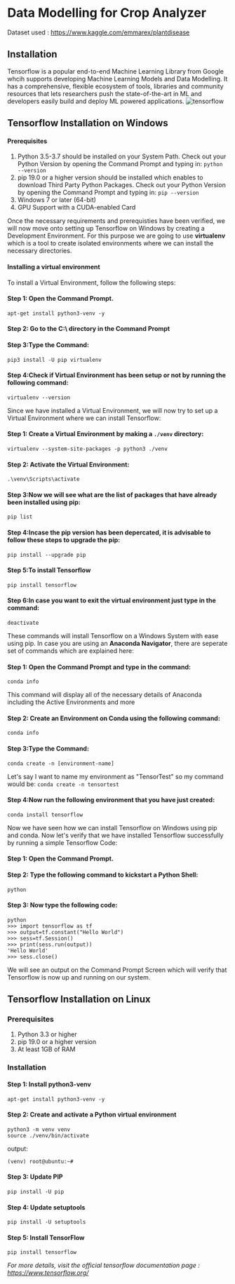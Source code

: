 # <strong>Data Modelling for Crop Analyzer</strong>
Dataset used : https://www.kaggle.com/emmarex/plantdisease

## Installation
Tensorflow is a popular end-to-end Machine Learning Library from Google whcih supports developing Machine Learning Models and Data Modelling. It has a comprehensive, flexible ecosystem of tools, libraries and community resources that lets researchers push the state-of-the-art in ML and developers easily build and deploy ML powered applications.
![tensorflow](https://user-images.githubusercontent.com/43414928/76705997-45680400-670a-11ea-8493-7acc393ebcb8.png)



## <strong>Tensorflow Installation on Windows</strong>

#### <b>Prerequisites</b>
1. Python 3.5-3.7 should be installed on your System Path. Check out your Python Version by opening the Command Prompt and typing in:     ```python --version```
2. pip 19.0 or a higher version should be installed which enables to download Third Party Python Packages. Check out your Python Version by opening the Command Prompt and typing in:
    ```pip --version```
3. Windows 7 or later (64-bit)
4. GPU Support with a CUDA-enabled Card

Once the necessary requirements and prerequisties have been verified, we will now move onto setting up Tensorflow on Windows by creating a Development Environment. For this purpose we are going to use **virtualenv** which is a tool to create isolated environments where we can install the necessary directories.

#### Installing a virtual environment
To install a Virtual Environment, follow the following steps: 
#### <b>Step 1: Open the Command Prompt.</b>
```
apt-get install python3-venv -y
```
#### <b>Step 2: Go to the C:\ directory in the Command Prompt</b>
#### <b>Step 3:Type the Command:</b>
```
pip3 install -U pip virtualenv
```
#### <b>Step 4:Check if Virtual Environment has been setup or not by running the following command:</b>
```
virtualenv --version
```

Since we have installed a Virtual Environment, we will now try to set up a Virtual Environment where we can install Tensorflow: 
#### <b>Step 1: Create a Virtual Environment by making a ```./venv``` directory:</b>
```
virtualenv --system-site-packages -p python3 ./venv
```
#### <b>Step 2: Activate the Virtual Environment:</b>
```
.\venv\Scripts\activate
```
#### <b>Step 3:Now we will see what are the list of packages that have already been installed using pip: </b>
```
pip list
```
#### <b>Step 4:Incase the pip version has been depercated, it is advisable to follow these steps to upgrade the pip:</b>
```
pip install --upgrade pip
```
#### <b>Step 5:To install Tensorflow </b>
```
pip install tensorflow
```
#### <b>Step 6:In case you want to exit the virtual environment just type in the command:</b>
```
deactivate
```


These commands will install Tensorflow on a Windows System with ease using pip. In case you are using an **Anaconda Navigator**, there are seperate set of commands which are explained here: 

#### <b>Step 1: Open the Command Prompt and type in the command:</b>
```
conda info
```
This command will display all of the necessary details of Anaconda including the Active Environments and more
#### <b>Step 2: Create an Environment on Conda using the following command:</b>
```
conda info
```
#### <b>Step 3:Type the Command:</b>
```
conda create -n [environment-name]
```
Let's say I want to name my environment as "TensorTest" so my command would be: 
```conda create -n tensortest```
#### <b>Step 4:Now run the following environment that you have just created:</b>
```
conda install tensorflow
```

Now we have seen how we can install Tensorflow on Windows using pip and conda. Now let's verify that we have installed Tensorflow successfully by running a simple Tensorflow Code: 
#### <b>Step 1: Open the Command Prompt.</b>
#### <b>Step 2: Type the following command to kickstart a Python Shell:</b>
```
python
```
#### <b>Step 3: Now type the following code:</b>
```
python
>>> import tensorflow as tf
>>> output=tf.constant("Hello World")
>>> sess=tf.Session()
>>> print(sess.run(output))
'Hello World'
>>> sess.close()
```
We will see an output on the Command Prompt Screen which will verify that Tensorflow is now up and running on our system.



## <strong>Tensorflow Installation on Linux</strong>

### <b>Prerequisites</b>
1. Python 3.3 or higher
2. pip 19.0 or a higher version 
3. At least 1GB of RAM

### Installation
#### <b>Step 1: Install python3-venv</b>
```
apt-get install python3-venv -y
```

#### <b>Step 2: Create and activate a Python virtual environment</b>
```
python3 -m venv venv
source ./venv/bin/activate
```
output:
```
(venv) root@ubuntu:~#
```

#### <b>Step 3: Update PIP</b>
```
pip install -U pip
```

#### <b>Step 4: Update setuptools</b>
```
pip install -U setuptools
```

#### <b>Step 5: Install TensorFlow</b>
```
pip install tensorflow
```

*For more details, visit the official tensorflow documentation page : https://www.tensorflow.org/*

